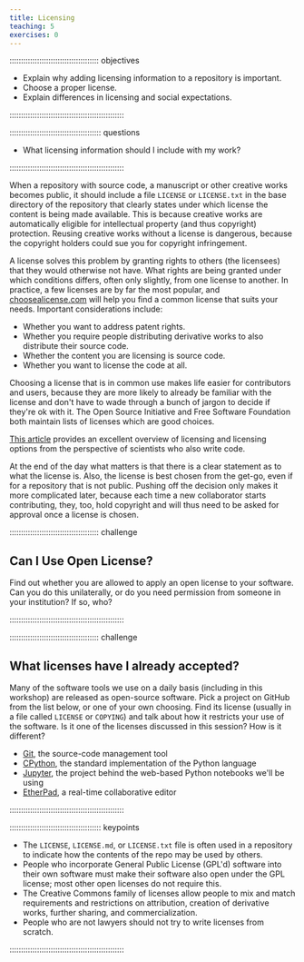 ```yaml
---
title: Licensing
teaching: 5
exercises: 0
---
```


::::::::::::::::::::::::::::::::::::::: objectives

- Explain why adding licensing information to a repository is important.
- Choose a proper license.
- Explain differences in licensing and social expectations.

::::::::::::::::::::::::::::::::::::::::::::::::::

:::::::::::::::::::::::::::::::::::::::: questions

- What licensing information should I include with my work?

::::::::::::::::::::::::::::::::::::::::::::::::::

When a repository with source code, a manuscript or other creative
works becomes public, it should include a file `LICENSE` or
`LICENSE.txt` in the base directory of the repository that clearly
states under which license the content is being made available. This
is because creative works are automatically eligible for intellectual
property (and thus copyright) protection. Reusing creative works
without a license is dangerous, because the copyright holders could
sue you for copyright infringement.

A license solves this problem by granting rights to others (the
licensees) that they would otherwise not have. What rights are being
granted under which conditions differs, often only slightly, from one
license to another. In practice, a few licenses are by far the most
popular, and [choosealicense.com](https://choosealicense.com/) will
help you find a common license that suits your needs.  Important
considerations include:

- Whether you want to address patent rights.
- Whether you require people distributing derivative works to also
  distribute their source code.
- Whether the content you are licensing is source code.
- Whether you want to license the code at all.

Choosing a license that is in common use makes life easier for
contributors and users, because they are more likely to already be
familiar with the license and don't have to wade through a bunch of
jargon to decide if they're ok with it.  The Open Source
Initiative and Free Software
Foundation both
maintain lists of licenses which are good choices.

[This article][software-licensing] provides an excellent overview of
licensing and licensing options from the perspective of scientists who
also write code.

At the end of the day what matters is that there is a clear statement
as to what the license is. Also, the license is best chosen from the
get-go, even if for a repository that is not public. Pushing off the
decision only makes it more complicated later, because each time a new
collaborator starts contributing, they, too, hold copyright and will
thus need to be asked for approval once a license is chosen.

:::::::::::::::::::::::::::::::::::::::  challenge

## Can I Use Open License?

Find out whether you are allowed to apply an open license to your software.
Can you do this unilaterally,
or do you need permission from someone in your institution?
If so, who?

::::::::::::::::::::::::::::::::::::::::::::::::::

:::::::::::::::::::::::::::::::::::::::  challenge

## What licenses have I already accepted?

Many of the software tools we use on a daily basis (including in this workshop) are
released as open-source software. Pick a project on GitHub from the list below, or
one of your own choosing. Find its license (usually in a file called `LICENSE` or
`COPYING`) and talk about how it restricts your use of the software. Is it one of
the licenses discussed in this session? How is it different?

- [Git](https://github.com/git/git), the source-code management tool
- [CPython](https://github.com/python/cpython), the standard implementation of the Python language
- [Jupyter](https://github.com/jupyter), the project behind the web-based Python notebooks we'll be using
- [EtherPad](https://github.com/ether/etherpad-lite), a real-time collaborative editor

::::::::::::::::::::::::::::::::::::::::::::::::::

[software-licensing]: https://doi.org/10.1371/journal.pcbi.1002598

:::::::::::::::::::::::::::::::::::::::: keypoints

- The `LICENSE`, `LICENSE.md`, or `LICENSE.txt` file is often used in a repository to indicate how the contents of the repo may be used by others.
- People who incorporate General Public License (GPL'd) software into their own software must make their software also open under the GPL license; most other open licenses do not require this.
- The Creative Commons family of licenses allow people to mix and match requirements and restrictions on attribution, creation of derivative works, further sharing, and commercialization.
- People who are not lawyers should not try to write licenses from scratch.

::::::::::::::::::::::::::::::::::::::::::::::::::
